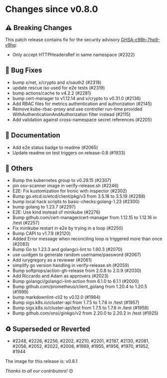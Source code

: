 <!-- markdownlint-disable no-inline-html line-length -->
# Changes since v0.8.0

## :warning: Breaking Changes

This patch release contains fix for the security advisory
[GHSA-c98h-7hp9-v9hq](https://github.com/metal3-io/baremetal-operator/security/advisories/GHSA-c98h-7hp9-v9hq):

- Only accept HTTPHeadersRef in same namespace (#2322)

## :bug: Bug Fixes

- bump x/net, x/crypto and x/oauth2 (#2318)
- update rescue iso used for e2e tests (#2319)
- bump actions/cache to v4.2.2 (#2281)
- bump cert-manager to v1.12.14 and x/crypto to v0.31.0 (#2136)
- Add RBAC files for metrics authentication and authorization (#2145)
- Remove kube-rbac-proxy and use controller run-time provided WithAuthenticationAndAuthorization filter instead (#2115)
- Add validation against cross-namespace secret references (#2205)

## :book: Documentation

- Add e2e status badge to readme (#2065)
- Update readme on test triggers on release-0.8 (#1933)

## :seedling: Others

- Bump the kubernetes group to v0.29.15 (#2307)
- pin osv-scanner image in verify-release.sh (#2246)
- E2E: Fix kustomization for Ironic with inspector (#2302)
- Bump go.etcd.io/etcd/client/pkg/v3 from 3.5.18 to 3.5.19 (#2288)
- bump local hack scripts to basic-checks:golang-1.23 (#2300)
- bump golang to 1.23.7 (#2297)
- E2E: Use kind instead of minikube (#2276)
- Bump github.com/cert-manager/cert-manager from 1.12.15 to 1.12.16 in /test (#2257)
- Fix minikube restart in e2e by trying in a loop (#2250)
- Bump CAPI to v1.7.9 (#2120)
- Added Error message when reconciling loop is triggered more than once (#2083)
- Bump Go to 1.23.3 and golangci-lint to 1.60.3 (#2070)
- use uuidgen to generate random username/password (#2067)
- Add iurygregory as a reviewer (#2061)
- simplify go version handling in verify-release.sh (#2059)
- Bump softprops/action-gh-release from 2.0.8 to 2.0.9 (#2030)
- Add Riccardo and Adam as approvers (#2023)
- Bump golangci/golangci-lint-action from 6.1.0 to 6.1.1 (#2000)
- Bump github.com/prometheus/client_golang from 1.20.4 to 1.20.5 (#1999)
- bump markdownlint-cli2 to v0.12.0 (#1984)
- Bump sigs.k8s.io/cluster-api from 1.7.5 to 1.7.6 in /test (#1957)
- Bump sigs.k8s.io/cluster-api/test from 1.7.5 to 1.7.6 in /test (#1958)
- Bump github.com/onsi/ginkgo/v2 from 2.20.0 to 2.20.2 in /test (#1925)

## :recycle: Superseded or Reverted

- #2248, #2226, #2256, #2202, #2210, #2201, #2187, #2130, #2081, #2056, #2052,
  #2022, #2006, #1989, #1955, #1956, #1970, #1952, #1944

The image for this release is: v0.8.1

_Thanks to all our contributors!_ 😊
